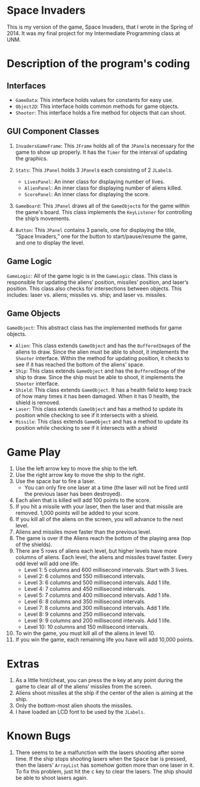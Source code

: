 # Space Invaders

This is my version of the game, Space Invaders, that I wrote in the Spring of 2014. It was my final project for my Intermediate Programming class at UNM.

# Description of the program's coding
## Interfaces
* `GameData`: This interface holds values for constants for easy use.
* `Object2D`: This interface holds common methods for game objects.
* `Shooter`: This interface holds a fire method for objects that can shoot.

## GUI Component Classes
1. `InvadersGameFrame`: This `JFrame` holds all of the `JPanel`s necessary for the game to show up properly. It has the `Timer` for the interval of updating the graphics.

2. `Stats`: This `JPanel` holds 3 `JPanel`s each consisting of 2 `JLabel`s.
    * `LivesPanel`: An inner class for displaying number of lives.
    * `AlienPanel`: An inner class for displaying number of aliens killed.
    * `ScorePanel`: An inner class for displaying the score.

3. `GameBoard`: This `JPanel` draws all of the `GameObject`s for the game within the game's board. This class implements the `KeyListener` for controlling the ship’s movements.

4. `Button`: This `JPanel` contains 3 panels, one for displaying the title, “Space Invaders,” one for the button to start/pause/resume the game, and one to display the level.

## Game Logic
`GameLogic`: All of the game logic is in the `GameLogic` class. This class is responsible for updating the aliens’ position, missiles’ position, and laser’s position. This class also checks for intersections between objects. This includes: laser vs. aliens; missiles vs. ship; and laser vs. missiles.

## Game Objects
`GameObject`: This abstract class has the implemented methods for game objects.
* `Alien`: This class extends `GameObject` and has the `BufferedImage`s of the aliens to draw. Since the alien must be able to shoot, it implements the `Shooter` interface. Within the method for updating position, it checks to see if it has reached the bottom of the aliens’ space.
* `Ship`: This class extends `GameObject` and has the `BufferedImage` of the ship to draw. Since the ship must be able to shoot, it implements the `Shooter` interface.
* `Shield`: This class extends `GameObject`. It has a health field to keep track of how many times it has been damaged. When it has 0 health, the shield is removed.
* `Laser`: This class extends `GameObject` and has a method to update its position while checking to see if it intersects with a shield.
* `Missile`: This class extends `GameObject` and has a method to update its position while checking to see if it intersects with a shield


# Game Play
1. Use the left arrow key to move the ship to the left.
2. Use the right arrow key to move the ship to the right.
3. Use the space bar to fire a laser.
    * You can only fire one laser at a time (the laser will not be fired until the previous laser has been destroyed).
4. Each alien that is killed will add 100 points to the score.
5. If you hit a missile with your laser, then the laser and that missile are removed. 1,000 points will be added to your score.
6. If you kill all of the aliens on the screen, you will advance to the next level.
7. Aliens and missiles move faster than the previous level.
8. The game is over if the Aliens reach the bottom of the playing area (top of the shields).
9. There are 5 rows of aliens each level, but higher levels have more columns of aliens. Each level, the aliens and missiles travel faster. Every odd level will add one life.
    * Level 1: 5 columns and 600 millisecond intervals. Start with 3 lives.
    * Level 2: 6 columns and 550 millisecond intervals.
    * Level 3: 6 columns and 500 millisecond intervals. Add 1 life.
    * Level 4: 7 columns and 450 millisecond intervals.
    * Level 5: 7 columns and 400 millisecond intervals. Add 1 life.
    * Level 6: 8 columns and 350 millisecond intervals.
    * Level 7: 8 columns and 300 millisecond intervals. Add 1 life.
    * Level 8: 9 columns and 250 millisecond intervals.
    * Level 9: 9 columns and 200 millisecond intervals. Add 1 life.
    * Level 10: 10 columns and 150 millisecond intervals.
10. To win the game, you must kill all of the aliens in level 10.
11. If you win the game, each remaining life you have will add 10,000 points.


# Extras
1. As a little hint/cheat, you can press the <kbd>m</kbd> key at any point during the game to clear all of the aliens’ missiles from the screen.
2. Aliens shoot missiles at the ship if the center of the alien is aiming at the ship.
3. Only the bottom-most alien shoots the missiles.
4. I have loaded an LCD font to be used by the `JLabels`.

# Known Bugs
1. There seems to be a malfunction with the lasers shooting after some time. If the ship stops shooting lasers when the <kbd>Space</kbd> bar is pressed, then the lasers' `ArrayList` has somehow gotten more than one laser in it. To fix this problem, just hit the <kbd>c</kbd> key to clear the lasers. The ship should be able to shoot lasers again.